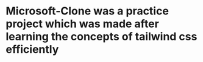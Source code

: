 # Microsoft-Clone was a practice project which was made after learning the concepts of tailwind css efficiently
